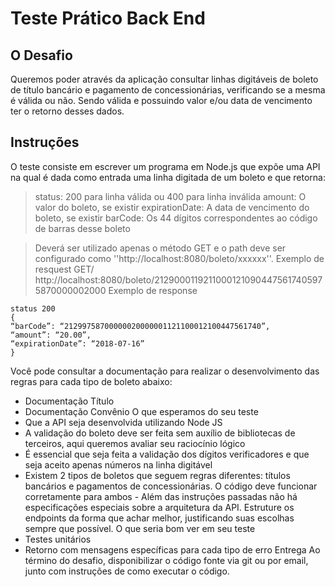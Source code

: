 # Teste Prático Back End 

## O Desafio 
Queremos poder através da aplicação consultar linhas digitáveis de boleto de título bancário e pagamento de concessionárias, verificando se a mesma é válida ou não. Sendo válida e possuindo valor e/ou data de vencimento ter o retorno desses dados. 

## Instruções 
O teste consiste em escrever um programa em Node.js que expõe uma API na qual é dada como entrada uma linha digitada de um boleto e que retorna: 
> status: 200 para linha válida ou 400 para linha inválida 
> amount: O valor do boleto, se existir 
> expirationDate: A data de vencimento do boleto, se existir 
> barCode: Os 44 dígitos correspondentes ao código de barras desse boleto 

> Deverá ser utilizado apenas o método GET e o path deve ser configurado como ''http://localhost:8080/boleto/xxxxxx''. 
> Exemplo de resquest 
> GET/ http://localhost:8080/boleto/21290001192110001210904475617405975870000002000 Exemplo de response 

```
status 200 
{ 
“barCode”: “21299758700000020000001121100012100447561740”, 
“amount”: “20.00”, 
“expirationDate”: “2018-07-16” 
} 
```

Você pode consultar a documentação para realizar o desenvolvimento das regras para cada tipo de boleto abaixo: 
- Documentação Título 
- Documentação Convênio 
O que esperamos do seu teste 
- Que a API seja desenvolvida utilizando Node JS
- A validação do boleto deve ser feita sem auxílio de bibliotecas de terceiros, aqui queremos avaliar seu raciocínio lógico 
- É essencial que seja feita a validação dos dígitos verificadores e que seja aceito apenas números na linha digitável 
- Existem 2 tipos de boletos que seguem regras diferentes: títulos bancários e pagamentos de concessionárias. O código deve funcionar corretamente para ambos - Além das instruções passadas não há especificações especiais sobre a arquitetura da API. Estruture os endpoints da forma que achar melhor, justificando suas escolhas sempre que possível. 
O que seria bom ver em seu teste 
- Testes unitários 
- Retorno com mensagens específicas para cada tipo de erro 
Entrega 
Ao término do desafio, disponibilizar o código fonte via git ou por email, junto com instruções de como executar o código.

